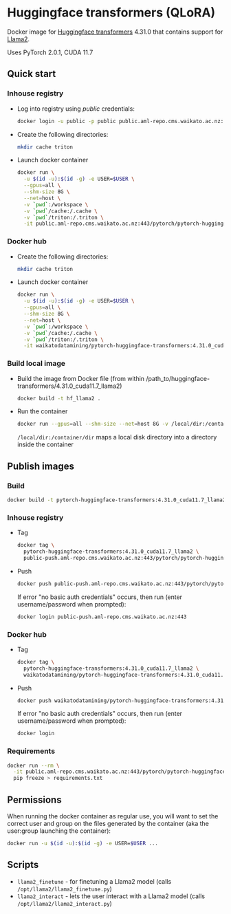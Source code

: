 # Huggingface transformers (QLoRA)

Docker image for [Huggingface transformers](https://github.com/huggingface/transformers) 4.31.0
that contains support for [Llama2](https://www.datacamp.com/tutorial/fine-tuning-llama-2).

Uses PyTorch 2.0.1, CUDA 11.7

## Quick start

### Inhouse registry

* Log into registry using *public* credentials:

  ```bash
  docker login -u public -p public public.aml-repo.cms.waikato.ac.nz:443 
  ```

* Create the following directories:

  ```bash
  mkdir cache triton
  ```

* Launch docker container

  ```bash
  docker run \
    -u $(id -u):$(id -g) -e USER=$USER \
    --gpus=all \
    --shm-size 8G \
    --net=host \
    -v `pwd`:/workspace \
    -v `pwd`/cache:/.cache \
    -v `pwd`/triton:/.triton \
    -it public.aml-repo.cms.waikato.ac.nz:443/pytorch/pytorch-huggingface-transformers:4.31.0_cuda11.7_llama2
  ```

### Docker hub
  
* Create the following directories:

  ```bash
  mkdir cache triton
  ```

* Launch docker container

  ```bash
  docker run \
    -u $(id -u):$(id -g) -e USER=$USER \
    --gpus=all \
    --shm-size 8G \
    --net=host \
    -v `pwd`:/workspace \
    -v `pwd`/cache:/.cache \
    -v `pwd`/triton:/.triton \
    -it waikatodatamining/pytorch-huggingface-transformers:4.31.0_cuda11.7_llama2
  ```

### Build local image

* Build the image from Docker file (from within /path_to/huggingface-transformers/4.31.0_cuda11.7_llama2)

  ```bash
  docker build -t hf_llama2 .
  ```
  
* Run the container

  ```bash
  docker run --gpus=all --shm-size --net=host 8G -v /local/dir:/container/dir -it hf_llama2
  ```
  `/local/dir:/container/dir` maps a local disk directory into a directory inside the container


## Publish images

### Build

```bash
docker build -t pytorch-huggingface-transformers:4.31.0_cuda11.7_llama2 .
```

### Inhouse registry  
  
* Tag

  ```bash
  docker tag \
    pytorch-huggingface-transformers:4.31.0_cuda11.7_llama2 \
    public-push.aml-repo.cms.waikato.ac.nz:443/pytorch/pytorch-huggingface-transformers:4.31.0_cuda11.7_llama2
  ```
  
* Push

  ```bash
  docker push public-push.aml-repo.cms.waikato.ac.nz:443/pytorch/pytorch-huggingface-transformers:4.31.0_cuda11.7_llama2
  ```
  If error "no basic auth credentials" occurs, then run (enter username/password when prompted):
  
  ```bash
  docker login public-push.aml-repo.cms.waikato.ac.nz:443
  ```

### Docker hub  
  
* Tag

  ```bash
  docker tag \
    pytorch-huggingface-transformers:4.31.0_cuda11.7_llama2 \
    waikatodatamining/pytorch-huggingface-transformers:4.31.0_cuda11.7_llama2
  ```
  
* Push

  ```bash
  docker push waikatodatamining/pytorch-huggingface-transformers:4.31.0_cuda11.7_llama2
  ```
  If error "no basic auth credentials" occurs, then run (enter username/password when prompted):
  
  ```bash
  docker login
  ```


### Requirements

```bash
docker run --rm \
  -it public.aml-repo.cms.waikato.ac.nz:443/pytorch/pytorch-huggingface-transformers:4.31.0_cuda11.7_llama2 \
  pip freeze > requirements.txt
```


## Permissions

When running the docker container as regular use, you will want to set the correct
user and group on the files generated by the container (aka the user:group launching
the container):

```bash
docker run -u $(id -u):$(id -g) -e USER=$USER ...
```

## Scripts

* `llama2_finetune` - for finetuning a Llama2 model (calls `/opt/llama2/llama2_finetune.py`)
* `llama2_interact` - lets the user interact with a Llama2 model (calls `/opt/llama2/llama2_interact.py`)
